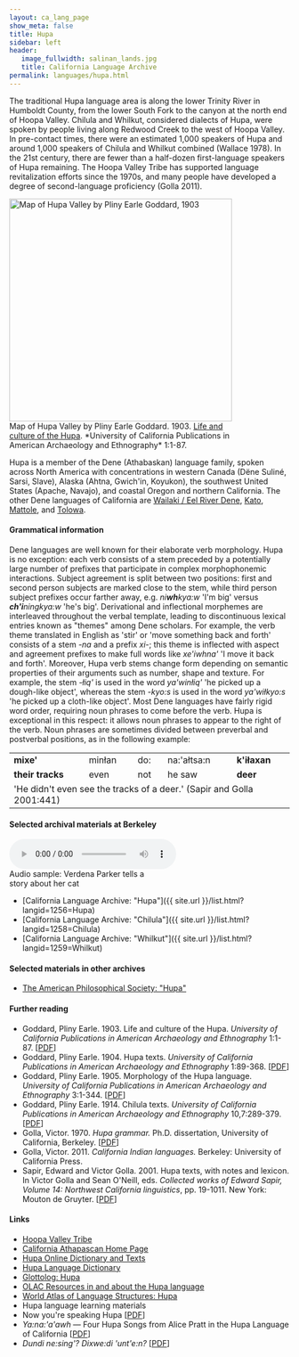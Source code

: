 ```yaml
---
layout: ca_lang_page
show_meta: false
title: Hupa
sidebar: left
header:
   image_fullwidth: salinan_lands.jpg
   title: California Language Archive
permalink: languages/hupa.html
---
```


The traditional Hupa language area is along the lower Trinity River in Humboldt County, from the lower South Fork to the canyon at the north end of Hoopa Valley. Chilula and Whilkut, considered dialects of Hupa, were spoken by people living along Redwood Creek to the west of Hoopa Valley. In pre-contact times, there were an estimated 1,000 speakers of Hupa and around 1,000 speakers of Chilula and Whilkut combined (Wallace 1978). In the 21st century, there are fewer than a half-dozen first-language speakers of Hupa remaining. The Hoopa Valley Tribe has supported language revitalization efforts since the 1970s, and many people have developed a degree of second-language proficiency (Golla 2011).

<div class="image fit right" style="width: 400px;">
<a href="http://digitalassets.lib.berkeley.edu/anthpubs/ucb/text/ucp001-003.pdf"><img alt="Map of Hupa Valley by Pliny Earle Goddard, 1903" src="{{ site.urlimg }}hupa-language-map-small.jpg" width="400px"/></a>
<div class="caption">
Map of Hupa Valley by Pliny Earle Goddard. 1903. <a href="http://digitalassets.lib.berkeley.edu/anthpubs/ucb/text/ucp001-003.pdf">Life and culture of the Hupa</a>. *University of California Publications in American Archaeology and Ethnography* 1:1-87.
</div>
</div>

Hupa is a member of the Dene (Athabaskan) language family, spoken across North America with concentrations in western Canada (Dëne Suliné, Sarsi, Slave), Alaska (Ahtna, Gwich'in, Koyukon), the southwest United States (Apache, Navajo), and coastal Oregon and northern California. The other Dene languages of California are [Wailaki / Eel River Dene](eel-river-athabaskan.html), [Kato](kato.html), [Mattole](mattole.html), and [Tolowa](tolowa.html).

#### Grammatical information

Dene languages are well known for their elaborate verb morphology. Hupa is no exception: each verb consists of a stem preceded by a potentially large number of prefixes that participate in complex morphophonemic interactions. Subject agreement is split between two positions: first and second person subjects are marked close to the stem, while third person subject prefixes occur farther away, e.g. *ni<strong>wh</strong>kya:w* 'I'm big' versus *<strong>ch'i</strong>ningkya:w* 'he's big'. Derivational and inflectional morphemes are interleaved throughout the verbal template, leading to discontinuous lexical entries known as "themes" among Dene scholars. For example, the verb theme translated in English as 'stir' or 'move something back and forth' consists of a stem *-na* and a prefix *xi-*; this theme is inflected with aspect and agreement prefixes to make full words like *xe'iwhna'* 'I move it back and forth'. Moreover, Hupa verb stems change form depending on semantic properties of their arguments such as number, shape and texture. For example, the stem *-łiq'* is used in the word *ya'winłiq'* 'he picked up a dough-like object', whereas the stem *-kyo:s* is used in the word *ya'wiłkyo:s* 'he picked up a cloth-like object'. Most Dene languages have fairly rigid word order, requiring noun phrases to come before the verb. Hupa is exceptional in this respect: it allows noun phrases to appear to the right of the verb. Noun phrases are sometimes divided between preverbal and postverbal positions, as in the following example:

<div style="text-align:center">
<table>
<tr>
<td>
<b>mixe'</b>
</td>
<td>
minłan
</td>
<td>
do:
</td>
<td>
na:'ałtsa:n
</td>
<td>
<b>k'iłaxan</b>
</td>
</tr>
<tr>
<td>
<b>their tracks</b>
</td>
<td>
even
</td>
<td>
not
</td>
<td>
he saw
</td>
<td>
<b>deer</b>
</td>
</tr>
<tr>
<td colspan="5">
'He didn't even see the tracks of a deer.' (Sapir and Golla 2001:441)
</td>
</tr>
</table>
</div>

#### Selected archival materials at Berkeley

<div class="image right" style="width: 250px;">
<audio controls="true">
<source src="{{ site.urlaudio }}hupa-sound.mp3" type="audio/mpeg"/>
Your browser does not support the audio element.
</audio>
<div class="caption">
Audio sample: Verdena Parker tells a story about her cat
</div>
</div>

* [California Language Archive: "Hupa"]({{ site.url }}/list.html?langid=1256=Hupa)
* [California Language Archive: "Chilula"]({{ site.url }}/list.html?langid=1258=Chilula)
* [California Language Archive: "Whilkut"]({{ site.url }}/list.html?langid=1259=Whilkut)

#### Selected materials in other archives

* [The American Philosophical Society: "Hupa"](https://indigenousguide.amphilsoc.org/search?f%5B0%5D=guide_language_content_title%3AHupa)

#### Further reading

* Goddard, Pliny Earle. 1903. Life and culture of the Hupa. *University of California Publications in American Archaeology and Ethnography* 1:1-87. [[PDF](http://digitalassets.lib.berkeley.edu/anthpubs/ucb/text/ucp001-003.pdf)]
* Goddard, Pliny Earle. 1904. Hupa texts. *University of California Publications in American Archaeology and Ethnography* 1:89-368. [[PDF](http://digitalassets.lib.berkeley.edu/anthpubs/ucb/text/ucp001-004.pdf)]
* Goddard, Pliny Earle. 1905. Morphology of the Hupa language. *University of California Publications in American Archaeology and Ethnography* 3:1-344. [[PDF](http://digitalassets.lib.berkeley.edu/anthpubs/ucb/text/ucp003-001.pdf)]
* Goddard, Pliny Earle. 1914. Chilula texts. *University of California Publications in American Archaeology and Ethnography* 10,7:289-379. [[PDF](https://digitalassets.lib.berkeley.edu/anthpubs/ucb/text/ucp010-008.pdf)]
* Golla, Victor. 1970. *Hupa grammar.* Ph.D. dissertation, University of California, Berkeley. [[PDF](https://berkeley.box.com/v/golla-1970)]
* Golla, Victor. 2011. *California Indian languages.* Berkeley: University of California Press.
* Sapir, Edward and Victor Golla. 2001. Hupa texts, with notes and lexicon. In Victor Golla and Sean O'Neill, eds. *Collected works of Edward Sapir, Volume 14: Northwest California linguistics*, pp. 19-1011. New York: Mouton de Gruyter. [[PDF](https://archive.org/stream/collectedworksof14sapi#page/n6/mode/2up)]

#### Links

* [Hoopa Valley Tribe](http://www.hoopa-nsn.gov/)
* [California Athapascan Home Page](https://www.turtlenodes.com/calath/index.html)
* [Hupa Online Dictionary and Texts](http://nalc.ucdavis.edu/hupa/hupa-lexicon.html)
* [Hupa Language Dictionary](http://hdl.handle.net/2148/48)
* [Glottolog: Hupa](https://glottolog.org/resource/languoid/id/hupa1239)
* [OLAC Resources in and about the Hupa language](http://www.language-archives.org/language/hup)
* [World Atlas of Language Structures: Hupa](http://wals.info/languoid/lect/wals_code_hup)
* Hupa language learning materials
* Now you're speaking Hupa [[PDF](http://hdl.handle.net/2148/39)]
* *Ya:na:'a'awh* — Four Hupa Songs from Alice Pratt in the Hupa Language of California [[PDF](http://hdl.handle.net/2148/117)]
* *Dundi ne:sing'? Dixwe:di 'unt'e:n?* [[PDF](http://hdl.handle.net/2148/83)]

